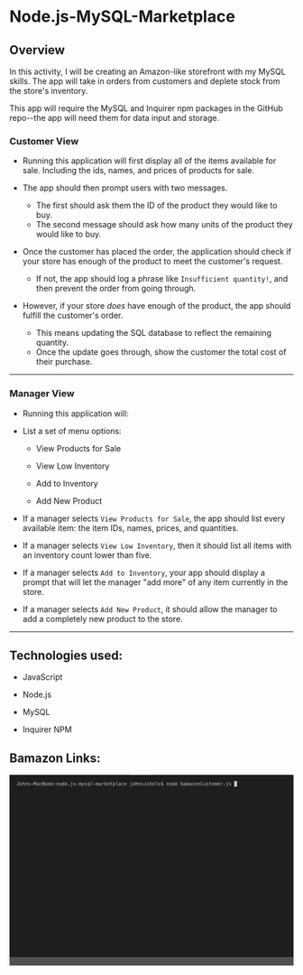 # Node.js-MySQL-Marketplace

## Overview

In this activity, I will be creating an Amazon-like storefront with my MySQL skills. The app will take in orders from customers and deplete stock from the store's inventory.

This app will require the MySQL and Inquirer npm packages in the GitHub repo--the app will need them for data input and storage.

### Customer View

* Running this application will first display all of the items available for sale. Including the ids, names, and prices of products for sale.

* The app should then prompt users with two messages.

   * The first should ask them the ID of the product they would like to buy.
   * The second message should ask how many units of the product they would like to buy.

* Once the customer has placed the order, the application should check if your store has enough of the product to meet the customer's request.

   * If not, the app should log a phrase like `Insufficient quantity!`, and then prevent the order from going through.

* However, if your store _does_ have enough of the product, the app should fulfill the customer's order.
   * This means updating the SQL database to reflect the remaining quantity.
   * Once the update goes through, show the customer the total cost of their purchase.

- - -

### Manager View 

*  Running this application will:

  * List a set of menu options:

    * View Products for Sale
    
    * View Low Inventory
    
    * Add to Inventory
    
    * Add New Product

  * If a manager selects `View Products for Sale`, the app should list every available item: the item IDs, names, prices, and quantities.

  * If a manager selects `View Low Inventory`, then it should list all items with an inventory count lower than five.

  * If a manager selects `Add to Inventory`, your app should display a prompt that will let the manager "add more" of any item currently in the store.

  * If a manager selects `Add New Product`, it should allow the manager to add a completely new product to the store.

- - -

## Technologies used:

* JavaScript

* Node.js

* MySQL

* Inquirer NPM

## Bamazon Links:

![Bamazon](Images/bamazon.gif)
